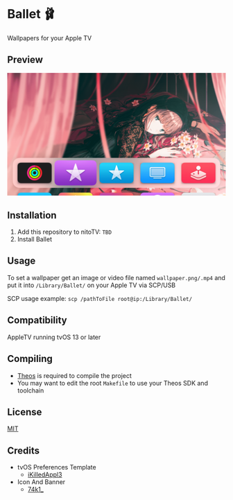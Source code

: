 # Ballet 🩰
Wallpapers for your Apple TV

## Preview
<img src="Preview.png">

## Installation
1. Add this repository to nitoTV: `TBD`
2. Install Ballet

## Usage
To set a wallpaper get an image or video file named `wallpaper.png/.mp4` and put it into `/Library/Ballet/` on your Apple TV via SCP/USB

SCP usage example:
`scp /pathToFile root@ip:/Library/Ballet/`

## Compatibility
AppleTV running tvOS 13 or later

## Compiling
  - [Theos](https://theos.dev/) is required to compile the project
  - You may want to edit the root `Makefile` to use your Theos SDK and toolchain

## License
[MIT](https://github.com/Traurige/Ballet/blob/main/LICENSE)

## Credits
  - tvOS Preferences Template
    - [iKilledAppl3](https://twitter.com/iKilledAppl3)
  - Icon And Banner
    - [74k1_](https://twitter.com/74k1_)
